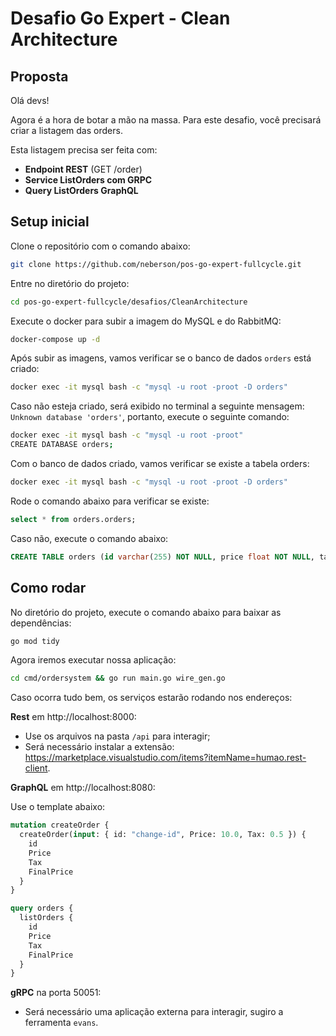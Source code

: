 # Desafio Go Expert - Clean Architecture

## Proposta

Olá devs!

Agora é a hora de botar a mão na massa. Para este desafio, você precisará criar a listagem das orders.

Esta listagem precisa ser feita com:

- **Endpoint REST** (GET /order)
- **Service ListOrders com GRPC**
- **Query ListOrders GraphQL**

## Setup inicial

Clone o repositório com o comando abaixo:

```bash
git clone https://github.com/neberson/pos-go-expert-fullcycle.git
```

Entre no diretório do projeto:

```bash
cd pos-go-expert-fullcycle/desafios/CleanArchitecture
```

Execute o docker para subir a imagem do MySQL e do RabbitMQ:

```bash
docker-compose up -d
```

Após subir as imagens, vamos verificar se o banco de dados `orders` está criado:

```bash
docker exec -it mysql bash -c "mysql -u root -proot -D orders"
```

Caso não esteja criado, será exibido no terminal a seguinte mensagem: `Unknown database 'orders'`, portanto, execute o seguinte comando:

```bash
docker exec -it mysql bash -c "mysql -u root -proot"
CREATE DATABASE orders;
```

Com o banco de dados criado, vamos verificar se existe a tabela orders:

```bash
docker exec -it mysql bash -c "mysql -u root -proot -D orders"
```

Rode o comando abaixo para verificar se existe:

```sql
select * from orders.orders;
```

Caso não, execute o comando abaixo:

```sql
CREATE TABLE orders (id varchar(255) NOT NULL, price float NOT NULL, tax float NOT NULL, final_price float NOT NULL, PRIMARY KEY (id));
```

## Como rodar

No diretório do projeto, execute o comando abaixo para baixar as dependências:

```bash
go mod tidy
```

Agora iremos executar nossa aplicação:

```bash
cd cmd/ordersystem && go run main.go wire_gen.go
```

Caso ocorra tudo bem, os serviços estarão rodando nos endereços:

**Rest** em http://localhost:8000:

- Use os arquivos na pasta `/api` para interagir;
- Será necessário instalar a extensão: https://marketplace.visualstudio.com/items?itemName=humao.rest-client.

**GraphQL** em http://localhost:8080:

Use o template abaixo:

```graphql
mutation createOrder {
  createOrder(input: { id: "change-id", Price: 10.0, Tax: 0.5 }) {
    id
    Price
    Tax
    FinalPrice
  }
}

query orders {
  listOrders {
    id
    Price
    Tax
    FinalPrice
  }
}
```

**gRPC** na porta 50051:

- Será necessário uma aplicação externa para interagir, sugiro a ferramenta `evans`.
